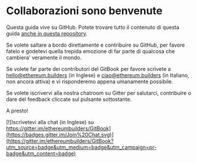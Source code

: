 # Collaborazioni sono benvenute

Questa guida vive su GitHub. Potete trovare tutto il contenuto di questa guida [anche in questa repository](https://github.com/ethereumbuilders/GitBook). 

Se volete saltare a bordo direttamente e contribuire su GitHub, per favore fatelo e godetevi quella trepida emozione di far parte di qualcosa che cambiera' veramente il mondo.

Se volete far parte dei contributori del GitBook per favore scrivete a hello@ethereum.builders (in Inglese) e ciao@ethereum.builders (in Italiano, non ancora attiva) e vi risponderemo appena umanamente possibile. 

Se volete iscrivervi alla nostra chatroom su Gitter per salutarci, contribuire o dare del feedback cliccate sul pulsante sottostante. 

A presto!

[![Iscrivetevi alla chat (in Inglese) su https://gitter.im/ethereumbuilders/GitBook](https://badges.gitter.im/Join%20Chat.svg)](https://gitter.im/ethereumbuilders/GitBook?utm_source=badge&utm_medium=badge&utm_campaign=pr-badge&utm_content=badge)
